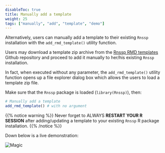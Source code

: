 ```yaml
---
disableToc: true
title: Manually add a template
weight: 25
tags: ["manually", "add", "template", "demo"] 
---
```


Alternatively, users can manually add a template to their existing `Rnssp` installation with the `add_rmd_template()` utility function.

Users may download a template zip archive from the [Rnssp RMD templates](https://github.com/CDCgov/Rnssp-rmd-templates/tree/master/zip) Github repository and proceed to add it manually to her/his existing `Rnssp` installation.

In fact, when executed without any parameter, the `add_rmd_template()` utility function opens up a file explorer dialog box which allows the users to load a template zip file.

Make sure that the `Rnssp` package is loaded (`library(Rnssp)`), then:

```r
# Manually add a template
add_rmd_template() # with no argument
```

{{% notice warning %}}
Never forget to ALWAYS **RESTART YOUR R SESSION** after adding/updating a template to your existing `Rnssp` R package installation.
{{% /notice %}}

Down below is a live demonstration:

![Magic](images/manually_add_Rnssp_template.gif?classes=shadow)